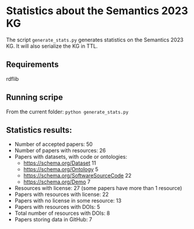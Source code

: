 # Statistics about the Semantics 2023 KG

The script `generate_stats.py` generates statistics on the Semantics 2023 KG. It will also serialize the KG in TTL.

## Requirements
rdflib

## Running scripe
From the current folder: `python generate_stats.py`

## Statistics results:
- Number of accepted papers:  50
- Number of papers with resources: 26
- Papers with datasets, with code or ontologies:
    - https://schema.org/Dataset 11
    - https://schema.org/Ontology 5
    - https://schema.org/SoftwareSourceCode 22
    - https://schema.org/Demo 7
- Resources with license:  27 (some papers have more than 1 resource)
- Papers with resources with license:  22
- Papers with no license in some resource:  13
- Papers with resources with DOIs:  5
- Total number of resources with DOIs:  8
- Papers storing data in GitHub:  7
